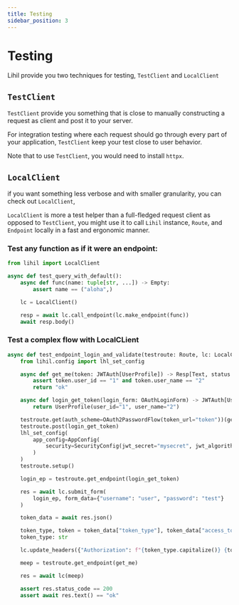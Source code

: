 ```yaml
---
title: Testing
sidebar_position: 3
---
```


# Testing

Lihil provide you two techniques for testing, `TestClient` and `LocalClient`

## `TestClient`

`TestClient` provide you something that is close to manually constructing a request as client and post it to your server.

For integration testing where each request should go through every part of your application, `TestClient` keep your test close to user behavior.

Note that to use `TestClient`, you would need to install `httpx`.


## `LocalClient`

if you want something less verbose and with smaller granularity, you can check out `LocalClient`,

`LocalClient` is more a test helper than a full-fledged request client as opposed to `TestClient`, you might use it to call `Lihil` instance, `Route`, and `Endpoint` locally in a fast and ergonomic manner.


### Test any function as if it were an endpoint:

```python
from lihil import LocalClient

async def test_query_with_default():
    async def func(name: tuple[str, ...]) -> Empty:
        assert name == ("aloha",)

    lc = LocalClient()

    resp = await lc.call_endpoint(lc.make_endpoint(func))
    await resp.body()
```

### Test a complex flow with LocalCLient

```python
async def test_endpoint_login_and_validate(testroute: Route, lc: LocalClient):
    from lihil.config import lhl_set_config

    async def get_me(token: JWTAuth[UserProfile]) -> Resp[Text, status.OK]:
        assert token.user_id == "1" and token.user_name == "2"
        return "ok"

    async def login_get_token(login_form: OAuthLoginForm) -> JWTAuth[UserProfile]:
        return UserProfile(user_id="1", user_name="2")

    testroute.get(auth_scheme=OAuth2PasswordFlow(token_url="token"))(get_me)
    testroute.post(login_get_token)
    lhl_set_config(
        app_config=AppConfig(
            security=SecurityConfig(jwt_secret="mysecret", jwt_algorithms=["HS256"])
        )
    )
    testroute.setup()

    login_ep = testroute.get_endpoint(login_get_token)

    res = await lc.submit_form(
        login_ep, form_data={"username": "user", "password": "test"}
    )

    token_data = await res.json()

    token_type, token = token_data["token_type"], token_data["access_token"]
    token_type: str

    lc.update_headers({"Authorization": f"{token_type.capitalize()} {token}"})

    meep = testroute.get_endpoint(get_me)

    res = await lc(meep)

    assert res.status_code == 200
    assert await res.text() == "ok"
```
